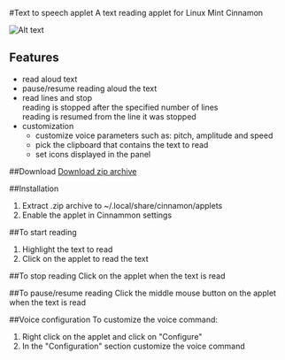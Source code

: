 #Text to speech applet
A text reading applet for Linux Mint Cinnamon

![Alt text](../master/screenshots/reading_small.png "Text to speech applet")

## Features
* read aloud text
* pause/resume reading aloud the text
* read lines and stop  
  reading is stopped after the specified number of lines  
  reading is resumed from the line it was stopped  
* customization
  * customize voice parameters such as: pitch, amplitude and speed
  * pick the clipboard that contains the text to read
  * set icons displayed in the panel

##Download
[Download zip archive](http://cinnamon-spices.linuxmint.com/uploads/applets/AG53-LULR-5880.zip)

##Installation
1. Extract .zip archive to ~/.local/share/cinnamon/applets
2. Enable the applet in Cinnammon settings

##To start reading
1. Highlight the text to read
2. Click on the applet to read the text

##To stop reading
Click on the applet when the text is read

##To pause/resume reading
Click the middle mouse button on the applet when the text is read

##Voice configuration
To customize the voice command:  
  
1. Right click on the applet and click on "Configure"
2. In the "Configuration" section customize the voice command

